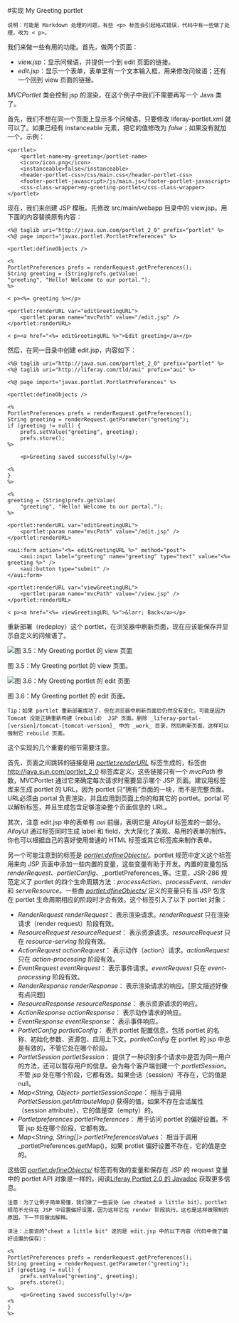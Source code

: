 #实现 My Greeting portlet

`说明：可能是 Markdown 处理的问题，有些 <p> 标签会引起格式错误，代码中有一些做了处理，改为 < p>。`

我们来做一些有用的功能。首先，做两个页面：

- _view.jsp_：显示问候语，并提供一个到 edit 页面的链接。
- _edit.jsp_：显示一个表单，表单里有一个文本输入框，用来修改问候语；还有一个回到 view 页面的链接。

_MVCPortlet_ 类会控制 jsp 的渲染，在这个例子中我们不需要再写一个 Java 类了。

首先，我们不想在同一个页面上显示多个问候语，只要修改 liferay-portlet.xml 就可以了。如果已经有 instanceable 元素，把它的值修改为 _false_；如果没有就加一个。示例：

```
<portlet>
    <portlet-name>my-greeting</portlet-name>
    <icon>/icon.png</icon>
    <instanceable>false</instanceable>
    <header-portlet-css>/css/main.css</header-portlet-css>
    <footer-portlet-javascript>/js/main.js</footer-portlet-javascript>
    <css-class-wrapper>my-greeting-portlet</css-class-wrapper>
</portlet>
```
现在，我们来创建 JSP 模板。先修改 src/main/webapp 目录中的 view.jsp。用下面的内容替换原有内容：

```
<%@ taglib uri="http://java.sun.com/portlet_2_0" prefix="portlet" %>
<%@ page import="javax.portlet.PortletPreferences" %>

<portlet:defineObjects />

<%
PortletPreferences prefs = renderRequest.getPreferences();
String greeting = (String)prefs.getValue(
"greeting", "Hello! Welcome to our portal.");
%>

< p><%= greeting %></p>

<portlet:renderURL var="editGreetingURL">
    <portlet:param name="mvcPath" value="/edit.jsp" />
</portlet:renderURL>

< p><a href="<%= editGreetingURL %>">Edit greeting</a></p>
```
然后，在同一目录中创建 edit.jsp，内容如下：

```
<%@ taglib uri="http://java.sun.com/portlet_2_0" prefix="portlet" %>
<%@ taglib uri="http://liferay.com/tld/aui" prefix="aui" %>

<%@ page import="javax.portlet.PortletPreferences" %>

<portlet:defineObjects />

<%
PortletPreferences prefs = renderRequest.getPreferences();
String greeting = renderRequest.getParameter("greeting");
if (greeting != null) {
    prefs.setValue("greeting", greeting);
    prefs.store();
%>

    <p>Greeting saved successfully!</p>

<%
}
%>

<%
greeting = (String)prefs.getValue(
    "greeting", "Hello! Welcome to our portal.");
%>

<portlet:renderURL var="editGreetingURL">
    <portlet:param name="mvcPath" value="/edit.jsp" />
</portlet:renderURL>

<aui:form action="<%= editGreetingURL %>" method="post">
    <aui:input label="greeting" name="greeting" type="text" value="<%=
greeting %>" />
    <aui:button type="submit" />
</aui:form>

<portlet:renderURL var="viewGreetingURL">
    <portlet:param name="mvcPath" value="/view.jsp" />
</portlet:renderURL>

< p><a href="<%= viewGreetingURL %>">&larr; Back</a></p>
```
重新部署（redeploy）这个 portlet，在浏览器中刷新页面，现在应该能保存并显示自定义的问候语了。

![图 3.5：My Greeting portlet 的 view 页面](https://www.liferay.com/c/document_library/get_file?groupId=14&uuid=78fc11e1-833b-440e-b7bf-ae740848cc32)

图 3.5：My Greeting portlet 的 view 页面。

![图 3.6：My Greeting portlet 的 edit 页面](https://www.liferay.com/c/document_library/get_file?groupId=14&uuid=304a85a2-9f43-4946-b45f-a9faa37757ba)

图 3.6：My Greeting portlet 的 edit 页面。

``
Tip：如果 portlet 重新部署成功了，但在浏览器中刷新页面后仍然没有变化，可能是因为 Tomcat 没能正确重新构建（rebuild） JSP 页面。删除 _liferay-portal-[version]/tomcat-[tomcat-version]_ 中的 _work_ 目录，然后刷新页面，这样可以强制它 rebuild 页面。
``

这个实现的几个重要的细节需要注意。

首先，页面之间跳转的链接是用 _<portlet:renderURL>_ 标签生成的，标签由 http://java.sun.com/portlet_2_0 标签库定义。这些链接只有一个 _mvcPath_ 参数，MVCPortlet 通过它来确定每次请求时需要显示哪个 JSP 页面。建议用标签库来生成 portlet 的 URL，因为 portlet 只“拥有”页面的一块，而不是完整页面。URL必须由 portal 负责渲染，并且应用到页面上你的和其它的 portlet。portal 可以解析标签，并且生成包含足够渲染整个页面信息的 URL。

其次，注意 edit.jsp 中的表单有 _aui_ 前缀，表明它是 _AlloyUI_ 标签库的一部分。_AlloyUI_ 通过标签同时生成 label 和 field，大大简化了美观、易用的表单的制作。你也可以根据自己的喜好使用普通的 HTML 标签或其它标签库来制作表单。

另一个可能注意到的标签是 _<portlet:defineObjects/>_。portlet 规范中定义这个标签用来向 JSP 页面中添加一些内置的变量，这些变量有助于开发。内置的变量包括 _renderRequest_、_portletConfig_、_portletPreferences_等。注意，JSR-286 规范定义了 portlet 的四个生命周期方法：_processAction_、_processEvent_、_render_ 和 _serveResource_。一些由 _<portlet:dfineObjects/>_ 定义的变量只有当 JSP 包含在 portlet 生命周期相应的阶段时才会有效。这个标签引入了以下 portlet 对象：

- _RenderRequest renderRequest_： 表示渲染请求。_renderRequest_ 只在渲染请求（render request）阶段有效。
- _ResourceRequest resourceRequest_： 表示资源请求。_resourceRequest_ 只在 _resource-serving_ 阶段有效。
- _ActionRequest actionRequest_： 表示动作（action）请求。_actionRequest_ 只在 _action-processing_ 阶段有效。
- _EventRequest eventRequest_： 表示事件请求。_eventRequest_ 只在 _event-processing_ 阶段有效。
- _RenderResponse renderResponse_： 表示渲染请求的响应。[原文描述好像有点问题]
- _ResourceResponse resourceResponse_： 表示资源请求的响应。
- _ActionResponse actionResponse_： 表示动作请求的响应。
- _EventResponse eventResponse_： 表示事件响应。
- _PortletConfig portletConfig_： 表示 portlet 配置信息，包括 portlet 的名称、初始化参数、资源包、应用上下文。_portletConfig_ 在 portlet 的 jsp 中总是有效的，不管它处在哪个阶段。
- _PortletSession portletSession_： 提供了一种识别多个请求中是否为同一用户的方法，还可以暂存用户的信息。会为每个客户端创建一个 _portletSession_。不管 jsp 处在哪个阶段，它都有效。如果会话（session）不存在，它的值是 null。
- _Map<String, Object> portletSessionScope_： 相当于调用 _PortletSession.getAttributeMap()_ 获得的值，如果不存在会话属性（session attribute），它的值是空（empty）的。
- _Portletpreferences portletPreferences_： 用于访问 portlet 的偏好设置。不管 jsp 处在哪个阶段，它都有效。
- _Map<String, String[]> portletPreferencesValues_： 相当于调用  _portletPreferences.getMap()，如果 protlet 偏好设置不存在，它的值是空的。

这些因 _<portlet:defineObjects/>_ 标签而有效的变量和保存在 JSP 的 request 变量中的 portlet API 对象是一样的。阅读[Liferay Portlet 2.0 的 Javadoc](http://docs.liferay.com/portlet-api/2.0/javadocs/) 获取更多信息。

``
注意：为了让例子简单易懂，我们做了一些妥协（we cheated a little bit）。portlet 规范不允许在 JSP 中设置偏好设置，因为这样它在 render 阶段执行。这也是这样做限制的原因，下一节将做出解释。
``

``译注：上面说的"cheat a little bit" 说的是 edit.jsp 中的以下内容（代码中做了偏好设置的保存）：``

```
<%
PortletPreferences prefs = renderRequest.getPreferences();
String greeting = renderRequest.getParameter("greeting");
if (greeting != null) {
    prefs.setValue("greeting", greeting);
    prefs.store();
%>
    <p>Greeting saved successfully!</p>
<%
}
%>
```